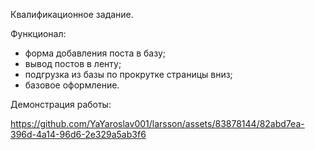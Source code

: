 Квалификационное задание.

Функционал:
- форма добавления поста в базу;
- вывод постов в ленту;
- подгрузка из базы по прокрутке страницы вниз;
- базовое оформление.

Демонстрация работы:


https://github.com/YaYaroslav001/larsson/assets/83878144/82abd7ea-396d-4a14-96d6-2e329a5ab3f6

